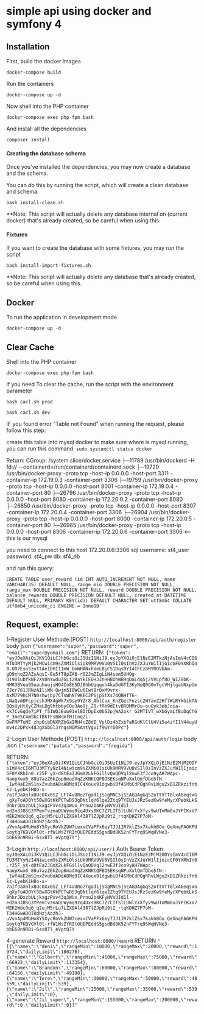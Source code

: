 simple api using docker and symfony 4
========
## Installation

First, build the docker images

`docker-compose build`

Run the containers

`docker-compose up -d`

Now shell into the PHP container

`docker-compose exec php-fpm bash`

And install all the dependencies

`composer install`


#### Creating the database schema

Once you've installed the dependencies, you may now create a database and the schema. 

You can do this by running the script, which will create a clean database and schema.

`bash install-clean.sh`

**Note: This script will actually delete any database internal on (current docker) that's already created, so be careful when using this.

#### Fixtures

If you want to create the database with some fixtures, you may run the script 

`bash install-import-fixtures.sh`

**Note: This script will actually delete any database that's already created, so be careful when using this.


## Docker

To run the application in development mode

`docker-compose up -d`

## Clear Cache

Shell into the PHP container

`docker-compose exec php-fpm bash`

If you need To clear the cache, run the script with the environment parameter

`bash cacl.sh prod`

`bash cacl.sh dev`


IF you found error "Table not Found" when running the request, please follow this step:

create this table into mysql docker 
to make sure where is mysql running, you can run this command:
`sudo systemctl status docker`

Return:
CGroup: /system.slice/docker.service
           ├─11789 /usr/bin/dockerd -H fd:// --containerd=/run/containerd/containerd.sock
           ├─19729 /usr/bin/docker-proxy -proto tcp -host-ip 0.0.0.0 -host-port 3311 -container-ip 172.19.0.3 -container-port 3306
           ├─19759 /usr/bin/docker-proxy -proto tcp -host-ip 0.0.0.0 -host-port 8001 -container-ip 172.19.0.4 -container-port 80
           ├─26796 /usr/bin/docker-proxy -proto tcp -host-ip 0.0.0.0 -host-port 8080 -container-ip 172.20.0.2 -container-port 8080
           ├─26850 /usr/bin/docker-proxy -proto tcp -host-ip 0.0.0.0 -host-port 8307 -container-ip 172.20.0.4 -container-port 3306
           ├─26904 /usr/bin/docker-proxy -proto tcp -host-ip 0.0.0.0 -host-port 8000 -container-ip 172.20.0.5 -container-port 80
           └─26965 /usr/bin/docker-proxy -proto tcp -host-ip 0.0.0.0 -host-port 8306 -container-ip 172.20.0.6 -container-port 3306 <-- this is our mysql


you need to connect to this host 172.20.0.6:3306 sql 
username: sf4_user
password: sf4_pw
db: sf4_db

and run this query:

`CREATE TABLE user_reward (id INT AUTO_INCREMENT NOT NULL, name VARCHAR(35) DEFAULT NULL, range_min DOUBLE PRECISION NOT NULL, range_max DOUBLE PRECISION NOT NULL, reward DOUBLE PRECISION NOT NULL, balance_rewards DOUBLE PRECISION DEFAULT NULL, created_at DATETIME DEFAULT NULL, PRIMARY KEY(id)) DEFAULT CHARACTER SET utf8mb4 COLLATE utf8mb4_unicode_ci ENGINE = InnoDB'`



## Request, example:

1-Register User Methode:[POST]
`http://localhost:8000/api/auth/register`
body json
`{"username":"super","password":"super", "email":"super@yomail.com"}`
RETURN:
`{"token": "eyJ0eXAiOiJKV1QiLCJhbGciOiJSUzI1NiJ9.eyJpYXQiOjE1NzE2MTkzNjAsImV4cCI6MTU3MTYyMjk2MCwicm9sZXMiOlsiUk9MRV9VU0VSIl0sInVzZXJuYW1lIjoicGF0YXRhIn0.UO7ExnSzoTtAeIbHI11mW_bmWHANxhVeLBjCS1Dqs9YI4IFCzbHYROVUAm-gD9nhqZ2AZsAqsI-Ee5fT8pZA8-r02JmZIgLiN4sem5UHOg-D19U1ubfkNF2XV0hYwduZGLi2RaYkIEQHJJnHH8OhWB9gDaLdq5j2VVLpf8O_WIZ8bK-NM03BVea95uauhuujsHO4Io865DJBhbUqqqoh4kaDdGT13KyNeQ0G0nTgcVHjlgaUNxpUm7Jcr781JRNzAIliWN-Qwjm5I8WCu6IwtBrQxM9vrx-AxM779hCM7N0shwjbp7CTsWhNT9KEC2P6jpStXs74QBHfT6-LNaQvmDFcpjcshJMX4gWk7x9sy9YZr8_AblCux_KnZGecFozsc2W7avZ2Hf7WiRYkGikTABQxUyHtXyCZMaLBg9htbbyCOo3Ae9j_Z8-fRk9dEtvBRDMMrOu-ouCyk3obJoia-kk7CvGqde7iPT_f51WQJEuw91el8IrDpIx0b5JpjWA2okr_G2MTIVT_wXbGymLfBuDqChGP_3me5C4mSkCTBktFsBWcmfMJCnq2i-DwFMPTuNE_zhpOibDNXRZbGaIRH4cZ8dE_VplDz4bZxbFeRGdKlClU4Vi5u4ifI1Y44uyUmv4c2DPxk4dJgXSbGlJrnqsNQMSAYtVgvif9wYrD0Pc"}`



2-Login User Methode:[POST]
`http://localhost:8000/api/auth/login`
body json
`{"username":"patata","password":"fregida"}`

RETURN:
`{"token":"eyJ0eXAiOiJKV1QiLCJhbGciOiJSUzI1NiJ9.eyJpYXQiOjE1NzE2MjM2ODYsImV4cCI6MTU3MTYyNzI4Niwicm9sZXMiOlsiUk9MRV9VU0VSIl0sInVzZXJuYW1lIjoicGF0YXRhIn0.r25F_yX-d8tEa2JGmX2LkFGillvQaQDVql2nwE3fJco9yAH7WApc-NaopXwx6_88u7azZ6kZop6madVqZzKNKtQFBOSEKsqNPuXxlQmfDbo5fN--_Iwf4aE2mS1nxZvubdADoABMq9IC4Xoux91dgwbiDf4SMbCdPQghRvLWgu2xB1ZRkzifnbkz-LyebKiH8o-s-7aIfJaXnlx8UcOXx0SZ_LFT4vURozTgad1jSGgMNC5jSEAGDAgGqS2oTtVTT8lxA6eqsxG_gXyFoAD0Yt5BwXGtKkPCTwDS3gDNtlqY6lqe2Ztq9TYEUJsJRzSezKw9feMyrXPebkLkS9hkrJDxzbULjkxgzPxv43q3WUx_Prnu2b4KFyNVVUId1l-ed2m3J8SG3YPemTvzmaDLWymq9zq4Uxs8KC7Z7LITSlLUNlYxXfyv9wUTnMm0uJYPIKxV7MEK2WdcOq6_q2ujM5rLu7LZX9Al4387lZJpRU9t2_rtqKDHZ7P7oM-T34HGwADOI8dNzjAozhJ-uVvnAp4MbHo8Y5XycRoVkZUW7cexvCVaPFx6eyTJJ1IR7klZSx7kakhBOu_QeXnqFAGKPUGoytq7KBVGVl0t-rfW1WsZYRItOUEPEddS5gsdBd8K52nFYTrq9SWqHVNe3-bbE69n9RBi-6zx8Tl_eVptQ7Y"}`

3-Login
`http://localhost:8000/api/user/1`
Auth Bearer Token
`eyJ0eXAiOiJKV1QiLCJhbGciOiJSUzI1NiJ9.eyJpYXQiOjE1NzE2MjM2ODYsImV4cCI6MTU3MTYyNzI4Niwicm9sZXMiOlsiUk9MRV9VU0VSIl0sInVzZXJuYW1lIjoicGF0YXRhIn0.r25F_yX-d8tEa2JGmX2LkFGillvQaQDVql2nwE3fJco9yAH7WApc-NaopXwx6_88u7azZ6kZop6madVqZzKNKtQFBOSEKsqNPuXxlQmfDbo5fN--_Iwf4aE2mS1nxZvubdADoABMq9IC4Xoux91dgwbiDf4SMbCdPQghRvLWgu2xB1ZRkzifnbkz-LyebKiH8o-s-7aIfJaXnlx8UcOXx0SZ_LFT4vURozTgad1jSGgMNC5jSEAGDAgGqS2oTtVTT8lxA6eqsxG_gXyFoAD0Yt5BwXGtKkPCTwDS3gDNtlqY6lqe2Ztq9TYEUJsJRzSezKw9feMyrXPebkLkS9hkrJDxzbULjkxgzPxv43q3WUx_Prnu2b4KFyNVVUId1l-ed2m3J8SG3YPemTvzmaDLWymq9zq4Uxs8KC7Z7LITSlLUNlYxXfyv9wUTnMm0uJYPIKxV7MEK2WdcOq6_q2ujM5rLu7LZX9Al4387lZJpRU9t2_rtqKDHZ7P7oM-T34HGwADOI8dNzjAozhJ-uVvnAp4MbHo8Y5XycRoVkZUW7cexvCVaPFx6eyTJJ1IR7klZSx7kakhBOu_QeXnqFAGKPUGoytq7KBVGVl0t-rfW1WsZYRItOUEPEddS5gsdBd8K52nFYTrq9SWqHVNe3-bbE69n9RBi-6zx8Tl_eVptQ7Y` 

4-generate Reward
`http://localhost:8000/reward`
RETURN
`"[{\"name\":\"deni\",\"rangeMin\":10000,\"rangeMax\":20000,\"reward\":19724,\"dailyLimit\":180276},{\"name\":\"Gilbert\",\"rangeMin\":45000,\"rangeMax\":75000,\"reward\":66922,\"dailyLimit\":113354},{\"name\":\"Brandon\",\"rangeMin\":60000,\"rangeMax\":80000,\"reward\":64156,\"dailyLimit\":49198},{\"name\":\"Tere\",\"rangeMin\":30000,\"rangeMax\":50000,\"reward\":48659,\"dailyLimit\":539},{\"name\":\"Jil\",\"rangeMin\":25000,\"rangeMax\":35000,\"reward\":539,\"dailyLimit\":0},{\"name\":\"Jil_super\",\"rangeMin\":155000,\"rangeMax\":200000,\"reward\":0,\"dailyLimit\":0}]"`


